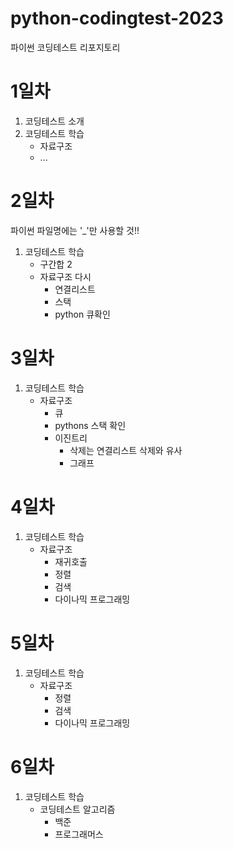 # python-codingtest-2023
파이썬 코딩테스트 리포지토리


# 1일차
1. 코딩테스트 소개
2. 코딩테스트 학습
    - 자료구조
    - ...

# 2일차

파이썬 파일명에는 '_'만 사용할 것!!

1. 코딩테스트 학습
    - 구간합 2
    - 자료구조 다시
        - 연결리스트
        - 스택
        - python 큐확인


# 3일차
1. 코딩테스트 학습
    - 자료구조
        - 큐
        - pythons 스택 확인
        - 이진트리
            - 삭제는 연결리스트 삭제와 유사
            - 그래프

# 4일차 
1. 코딩테스트 학습
    - 자료구조
        - 재귀호출 
        - 정렬
        - 검색
        - 다이나믹 프로그래밍

# 5일차 
1. 코딩테스트 학습
    - 자료구조
        - 정렬
        - 검색
        - 다이나믹 프로그래밍

# 6일차 
1. 코딩테스트 학습
    - 코딩테스트 알고리즘
        - 백준
        - 프로그래머스
